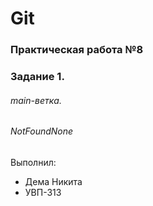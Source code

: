 # Git
### Практическая работа №8
### Задание 1.
###### main-ветка.
###### NotFoundNone
Выполнил:
* Дема Никита
* УВП-313
